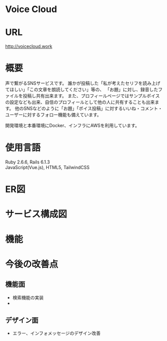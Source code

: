 # Voice Cloud

# URL
http://voicecloud.work

# 概要
声で繋がるSNSサービスです。
誰かが投稿した「私が考えたセリフを読み上げてほしい」「この文章を朗読してください」等の、
「お題」に対し、録音したファイルを投稿し共有出来ます。
また、プロフィールページではサンプルボイスの設定なども出来、自信のプロフィールとして他の人に共有することも出来ます。
他のSNSなどのように「お題」「ボイス投稿」に対するいいね・コメント・ユーザーに対するフォロー機能も備えています。

開発環境と本番環境にDocker、インフラにAWSを利用しています。

# 使用言語
Ruby 2.6.6, Rails 6.1.3  
JavaScript(Vue.js), HTML5, TailwindCSS

# ER図


# サービス構成図


# 機能


# 今後の改善点
## 機能面
- 検索機能の実装
- 
## デザイン面
- エラー、インフォメッセージのデザイン改善
